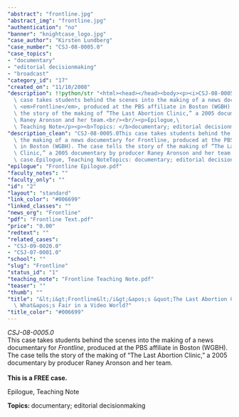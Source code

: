 ```yaml
---
"abstract": "frontline.jpg"
"abstract_img": "frontline.jpg"
"authentication": "no"
"banner": "knightcase_logo.jpg"
"case_author": "Kirsten Lundberg"
"case_number": "CSJ-08-0005.0"
"case_topics":
- "documentary"
- "editorial decisionmaking"
- "broadcast"
"category_id": "17"
"created_on": "11/10/2008"
"description": !!python/str "<html><head></head><body><p><i>CSJ-08-0005.0</i><br/>This\
  \ case takes students behind the scenes into the making of a news documentary for\
  \ <em>Frontline</em>, produced at the PBS affiliate in Boston (WGBH). The case tells\
  \ the story of the making of “The Last Abortion Clinic,” a 2005 documentary by producer\
  \ Raney Aronson and her team.<br/><br/><p>Epilogue,\
  \ Teaching Note</p><p><b>Topics: </b>documentary; editorial decisionmaking</p></body></html>"
"description_clean": "CSJ-08-0005.0This case takes students behind the scenes into\
  \ the making of a news documentary for Frontline, produced at the PBS affiliate\
  \ in Boston (WGBH). The case tells the story of the making of “The Last Abortion\
  \ Clinic,” a 2005 documentary by producer Raney Aronson and her team.This is a FREE\
  \ case.Epilogue, Teaching NoteTopics: documentary; editorial decisionmaking"
"epilogue": "Frontline Epilogue.pdf"
"faculty_notes": ""
"faculty_only": ""
"id": "2"
"layout": "standard"
"link_color": "#006699"
"linked_classes": ""
"news_org": "Frontline"
"pdf": "Frontline Text.pdf"
"price": "0.00"
"redtext": ""
"related_cases":
- "CSJ-09-0020.0"
- "CSJ-07-0001.0"
"school": ""
"slug": "Frontline"
"status_id": "1"
"teaching_note": "Frontline Teaching Note.pdf"
"teaser": ""
"thumb": ""
"title": "&lt;i&gt;Frontline&lt;/i&gt;&apos;s &quot;The Last Abortion Clinic&quot;:\
  \ What&apos;s Fair in a Video World?"
"title_color": "#006699"
---
```

<html><head></head><body><p><i>CSJ-08-0005.0</i><br/>This case takes students behind the scenes into the making of a news documentary for <em>Frontline</em>, produced at the PBS affiliate in Boston (WGBH). The case tells the story of the making of “The Last Abortion Clinic,” a 2005 documentary by producer Raney Aronson and her team.<br/><br/><strong>This is a FREE case.</strong></p><p>Epilogue, Teaching Note</p><p><b>Topics: </b>documentary; editorial decisionmaking</p></body></html>
